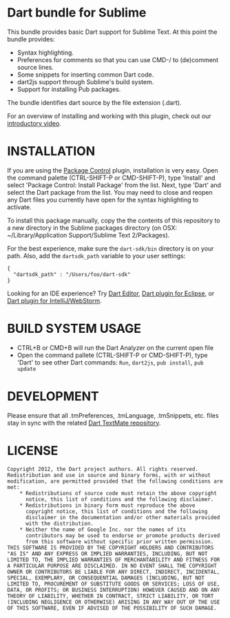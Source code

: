 # Dart bundle for Sublime

This bundle provides basic Dart support for Sublime Text. At this point the
bundle provides:

* Syntax highlighting.
* Preferences for comments so that you can use CMD-/ to (de)comment source
  lines.
* Some snippets for inserting common Dart code.
* dart2js support through Sublime's build system.
* Support for installing Pub packages.

The bundle identifies dart source by the file extension (.dart).

For an overview of installing and working with this plugin, check out our
[introductory video][6].

INSTALLATION
============

If you are using the [Package Control][1] plugin, installation is very easy.
Open the command palette (CTRL-SHIFT-P or CMD-SHIFT-P), type 'Install' and
select 'Package Control: Install Package' from the list. Next, type 'Dart' and
select the Dart package from the list. You may need to close and reopen any Dart
files you currently have open for the syntax highlighting to activate.

To install this package manually, copy the the contents of this repository to a
new directory in the Sublime packages directory (on OSX:
~/Library/Application Support/Sublime Text 2/Packages).

For the best experience, make sure the `dart-sdk/bin` directory is on your path.
Also, add the `dartsdk_path` variable to your user settings:

    {
      "dartsdk_path" : "/Users/foo/dart-sdk"  
    }

Looking for an IDE experience? Try [Dart Editor][2],
[Dart plugin for Eclipse][3], or [Dart plugin for IntelliJ/WebStorm][4].

BUILD SYSTEM USAGE
==================

  - CTRL+B or CMD+B will run the Dart Analyzer on the current open file
  - Open the command pallete (CTRL-SHIFT-P or CMD-SHIFT-P), type 'Dart' to see
    other Dart commands: `Run`, `dart2js`, `pub install`, `pub update`

DEVELOPMENT
===========

Please ensure that all .tmPreferences, .tmLanguage, .tmSnippets, etc. files stay
in sync with the related [Dart TextMate repository][5].

LICENSE
=======

    Copyright 2012, the Dart project authors. All rights reserved.
    Redistribution and use in source and binary forms, with or without
    modification, are permitted provided that the following conditions are
    met:
        * Redistributions of source code must retain the above copyright
          notice, this list of conditions and the following disclaimer.
        * Redistributions in binary form must reproduce the above
          copyright notice, this list of conditions and the following
          disclaimer in the documentation and/or other materials provided
          with the distribution.
        * Neither the name of Google Inc. nor the names of its
          contributors may be used to endorse or promote products derived
          from this software without specific prior written permission.
    THIS SOFTWARE IS PROVIDED BY THE COPYRIGHT HOLDERS AND CONTRIBUTORS
    "AS IS" AND ANY EXPRESS OR IMPLIED WARRANTIES, INCLUDING, BUT NOT
    LIMITED TO, THE IMPLIED WARRANTIES OF MERCHANTABILITY AND FITNESS FOR
    A PARTICULAR PURPOSE ARE DISCLAIMED. IN NO EVENT SHALL THE COPYRIGHT
    OWNER OR CONTRIBUTORS BE LIABLE FOR ANY DIRECT, INDIRECT, INCIDENTAL,
    SPECIAL, EXEMPLARY, OR CONSEQUENTIAL DAMAGES (INCLUDING, BUT NOT
    LIMITED TO, PROCUREMENT OF SUBSTITUTE GOODS OR SERVICES; LOSS OF USE,
    DATA, OR PROFITS; OR BUSINESS INTERRUPTION) HOWEVER CAUSED AND ON ANY
    THEORY OF LIABILITY, WHETHER IN CONTRACT, STRICT LIABILITY, OR TORT
    (INCLUDING NEGLIGENCE OR OTHERWISE) ARISING IN ANY WAY OUT OF THE USE
    OF THIS SOFTWARE, EVEN IF ADVISED OF THE POSSIBILITY OF SUCH DAMAGE.

[1]: http://wbond.net/sublime_packages/package_control
[2]: http://www.dartlang.org/editor
[3]: http://news.dartlang.org/2012/08/dart-plugin-for-eclipse-is-ready-for.html
[4]: http://plugins.intellij.net/plugin/?id=6351
[5]: http://github.com/dart-lang/dart-textmate-bundle
[6]: http://news.dartlang.org/2013/02/using-dart-with-sublime-text.html

